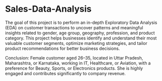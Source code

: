 # Sales-Data-Analysis
The goal of this project is to perform an in-depth Exploratory Data Analysis (EDA) on customer transactions to uncover patterns and meaningful insights related to gender, age group, geography, profession, and product category. This project helps businesses identify and understand their most valuable customer segments, optimize marketing strategies, and tailor product recommendations for better business decisions.

Conclusion: Female customer aged 26–35, located in Uttar Pradesh, Maharashtra, or Karnataka, working in IT, Healthcare, or Aviation, with a preference for Beauty, Sports, or Electronics products. She is highly engaged and contributes significantly to company revenue.
